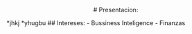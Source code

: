 <p style="text-align: center;"> # Presentacion:</p>
  *jhkj
  *yhugbu
## Intereses:
  - Bussiness Inteligence
  - Finanzas






